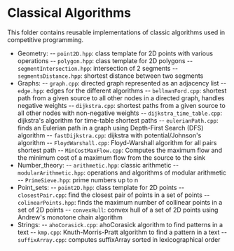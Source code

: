 # Classical Algorithms

This folder contains reusable implementations of classic algorithms used in competitive programming.

- Geometry:
  -- `point2D.hpp`: class template for 2D points with various operations
  -- `polygon.hpp`: class template for 2D polygons
  -- `segmentIntersection.hpp`: intersection of 2 segments
  -- `segmentsDistance.hpp`: shortest distance between two segments
- Graphs:
  -- `graph.cpp`: directed graph represented as an adjacency list
  -- `edge.hpp`: edges for the different algorithms
  -- `bellmanFord.cpp`: shortest path from a given source to all other nodes in a directed graph, handles negative weights
  -- `dijkstra.cpp`: shortest paths from a given source to all other nodes with non-negative weights
  -- `dijkstra_time_table.cpp`: dijkstra's algorithm for time-table shortest paths
  -- `eulerianPath.cpp`: finds an Eulerian path in a graph using Depth-First Search (DFS) algorithm
  -- `fastDijkstra.cpp`: dijkstra with potential/Johnson's algorithm
  -- `FloydWarshall.cpp`: Floyd-Warshall algorithm for all pairs shortest path
  -- `MinCostMaxFlow.cpp`: Computes the maximum flow and the minimum cost of a maximum flow from the source to the sink
- Number_theory:
  -- `arithmetic.hpp`: classic arithmetic
  -- `modularArithmetic.hpp`: operations and algorithms of modular arithmetic
  -- `PrimeSieve.hpp`: prime numbers up to n
- Point_sets:
  -- `point2D.hpp`: class template for 2D points
  -- `closestPair.cpp`: find the closest pair of points in a set of points
  -- `colinearPoints.hpp`: finds the maximum number of collinear points in a set of 2D points
  -- `convexHull`: convex hull of a set of 2D points using Andrew's monotone chain algorithm
- Strings:
  -- `ahoCorasick.cpp`: ahoCorasick algorithm to find patterns in a text
  -- `kmp.cpp`: Knuth-Morris-Pratt algorithm to find a pattern in a text
  -- `suffixArray.cpp`: computes suffixArray sorted in lexicographical order

